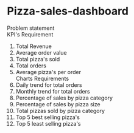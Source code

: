 # Pizza-sales-dashboard <br />
Problem statement<br />
KPI's Requirement <br />
1. Total Revenue
2. Average order value
3. Total pizza's sold
4. Total orders
5. Average pizza's per order <br />
Charts Requirements<br />
1. Daily trend for total orders
2. Monthly trend for total orders
3. Percentage of sales by pizza category
4. Percentage of sales by pizza size
5. Total pizzas sold by pizza category
6. Top 5 best selling pizza's
7. Top 5 least selling pizza's
